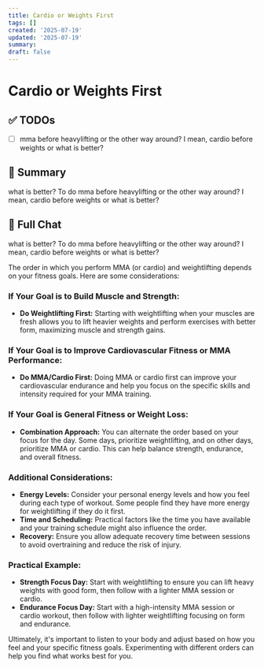 ```yaml
---
title: Cardio or Weights First
tags: []
created: '2025-07-19'
updated: '2025-07-19'
summary:
draft: false
---
```


# Cardio or Weights First

## ✅ TODOs
- [ ] mma before heavylifting or the other way around? I mean, cardio before weights or what is better?

## 📌 Summary
what is better? To do mma before heavylifting or the other way around? I mean, cardio before weights or what is better?

## 🧠 Full Chat


what is better? To do mma before heavylifting or the other way around? I mean, cardio before weights or what is better?



The order in which you perform MMA (or cardio) and weightlifting depends on your fitness goals. Here are some considerations:

### If Your Goal is to Build Muscle and Strength:
- **Do Weightlifting First:** Starting with weightlifting when your muscles are fresh allows you to lift heavier weights and perform exercises with better form, maximizing muscle and strength gains.

### If Your Goal is to Improve Cardiovascular Fitness or MMA Performance:
- **Do MMA/Cardio First:** Doing MMA or cardio first can improve your cardiovascular endurance and help you focus on the specific skills and intensity required for your MMA training.

### If Your Goal is General Fitness or Weight Loss:
- **Combination Approach:** You can alternate the order based on your focus for the day. Some days, prioritize weightlifting, and on other days, prioritize MMA or cardio. This can help balance strength, endurance, and overall fitness.

### Additional Considerations:
- **Energy Levels:** Consider your personal energy levels and how you feel during each type of workout. Some people find they have more energy for weightlifting if they do it first.
- **Time and Scheduling:** Practical factors like the time you have available and your training schedule might also influence the order.
- **Recovery:** Ensure you allow adequate recovery time between sessions to avoid overtraining and reduce the risk of injury.

### Practical Example:
- **Strength Focus Day:** Start with weightlifting to ensure you can lift heavy weights with good form, then follow with a lighter MMA session or cardio.
- **Endurance Focus Day:** Start with a high-intensity MMA session or cardio workout, then follow with lighter weightlifting focusing on form and endurance.

Ultimately, it's important to listen to your body and adjust based on how you feel and your specific fitness goals. Experimenting with different orders can help you find what works best for you.